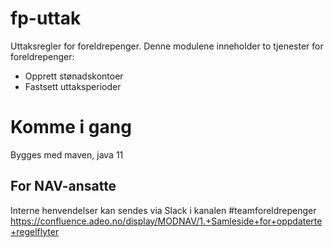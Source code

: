 fp-uttak
================

Uttaksregler for foreldrepenger.
Denne modulene inneholder to tjenester for foreldrepenger:
* Opprett stønadskontoer
* Fastsett uttaksperioder

# Komme i gang

Bygges med maven, java 11

## For NAV-ansatte

Interne henvendelser kan sendes via Slack i kanalen #teamforeldrepenger
https://confluence.adeo.no/display/MODNAV/1.+Samleside+for+oppdaterte+regelflyter

